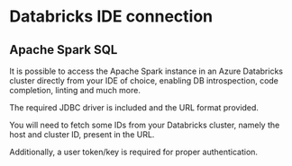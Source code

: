 # Databricks IDE connection

## Apache Spark SQL

It is possible to access the Apache Spark instance in an Azure Databricks cluster directly from your IDE of choice, enabling DB introspection, code completion, linting and much more.

The required JDBC driver is included and the URL format provided.

You will need to fetch some IDs from your Databricks cluster, namely the host and cluster ID, present in the URL.

Additionally, a user token/key is required for proper authentication. 
